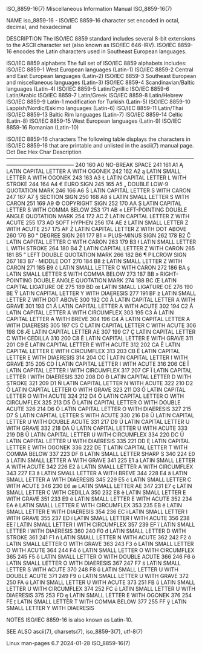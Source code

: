 ISO_8859-16(7)         Miscellaneous Information Manual         ISO_8859-16(7)

NAME
       iso_8859-16  - ISO/IEC 8859-16 character set encoded in octal, decimal,
       and hexadecimal

DESCRIPTION
       The ISO/IEC 8859 standard includes  several  8-bit  extensions  to  the
       ASCII  character  set (also known as ISO/IEC 646-IRV).  ISO/IEC 8859-16
       encodes the Latin characters used in Southeast European languages.

   ISO/IEC 8859 alphabets
       The full set of ISO/IEC 8859 alphabets includes:
       ISO/IEC 8859-1    West European languages (Latin-1)
       ISO/IEC 8859-2    Central and East European languages (Latin-2)
       ISO/IEC 8859-3    Southeast European and miscellaneous languages (Latin-3)
       ISO/IEC 8859-4    Scandinavian/Baltic languages (Latin-4)
       ISO/IEC 8859-5    Latin/Cyrillic
       ISO/IEC 8859-6    Latin/Arabic
       ISO/IEC 8859-7    Latin/Greek
       ISO/IEC 8859-8    Latin/Hebrew
       ISO/IEC 8859-9    Latin-1 modification for Turkish (Latin-5)
       ISO/IEC 8859-10   Lappish/Nordic/Eskimo languages (Latin-6)
       ISO/IEC 8859-11   Latin/Thai
       ISO/IEC 8859-13   Baltic Rim languages (Latin-7)
       ISO/IEC 8859-14   Celtic (Latin-8)
       ISO/IEC 8859-15   West European languages (Latin-9)
       ISO/IEC 8859-16   Romanian (Latin-10)

   ISO/IEC 8859-16 characters
       The following table displays the characters in ISO/IEC 8859-16 that are
       printable and unlisted in the ascii(7) manual page.
       Oct   Dec   Hex   Char   Description
       ────────────────────────────────────────────────────────────────────
       240   160   A0           NO-BREAK SPACE
       241   161   A1     Ą     LATIN CAPITAL LETTER A WITH OGONEK
       242   162   A2     ą     LATIN SMALL LETTER A WITH OGONEK
       243   163   A3     Ł     LATIN CAPITAL LETTER L WITH STROKE
       244   164   A4     €     EURO SIGN
       245   165   A5     „     DOUBLE LOW-9 QUOTATION MARK
       246   166   A6     Š     LATIN CAPITAL LETTER S WITH CARON
       247   167   A7     §     SECTION SIGN
       250   168   A8     š     LATIN SMALL LETTER S WITH CARON
       251   169   A9     ©     COPYRIGHT SIGN
       252   170   AA     Ș     LATIN CAPITAL LETTER S WITH COMMA BELOW
       253   171   AB     «     LEFT-POINTING DOUBLE ANGLE QUOTATION MARK
       254   172   AC     Ź     LATIN CAPITAL LETTER Z WITH ACUTE
       255   173   AD           SOFT HYPHEN
       256   174   AE     ź     LATIN SMALL LETTER Z WITH ACUTE
       257   175   AF     Ż     LATIN CAPITAL LETTER Z WITH DOT ABOVE
       260   176   B0     °     DEGREE SIGN
       261   177   B1     ±     PLUS-MINUS SIGN
       262   178   B2     Č     LATIN CAPITAL LETTER C WITH CARON
       263   179   B3     ł     LATIN SMALL LETTER L WITH STROKE
       264   180   B4     Ž     LATIN CAPITAL LETTER Z WITH CARON
       265   181   B5     ”     LEFT DOUBLE QUOTATION MARK
       266   182   B6     ¶     PILCROW SIGN
       267   183   B7     ·     MIDDLE DOT
       270   184   B8     ž     LATIN SMALL LETTER Z WITH CARON
       271   185   B9     č     LATIN SMALL LETTER C WITH CARON
       272   186   BA     ș     LATIN SMALL LETTER S WITH COMMA BELOW
       273   187   BB     »     RIGHT-POINTING DOUBLE ANGLE QUOTATION MARK
       274   188   BC     Œ     LATIN CAPITAL LIGATURE OE
       275   189   BD     œ     LATIN SMALL LIGATURE OE
       276   190   BE     Ÿ     LATIN CAPITAL LETTER Y WITH DIAERESIS
       277   191   BF     ż     LATIN SMALL LETTER Z WITH DOT ABOVE
       300   192   C0     À     LATIN CAPITAL LETTER A WITH GRAVE
       301   193   C1     Á     LATIN CAPITAL LETTER A WITH ACUTE
       302   194   C2     Â     LATIN CAPITAL LETTER A WITH CIRCUMFLEX
       303   195   C3     Ă     LATIN CAPITAL LETTER A WITH BREVE
       304   196   C4     Ä     LATIN CAPITAL LETTER A WITH DIAERESIS
       305   197   C5     Ć     LATIN CAPITAL LETTER C WITH ACUTE
       306   198   C6     Æ     LATIN CAPITAL LETTER AE
       307   199   C7     Ç     LATIN CAPITAL LETTER C WITH CEDILLA
       310   200   C8     È     LATIN CAPITAL LETTER E WITH GRAVE
       311   201   C9     É     LATIN CAPITAL LETTER E WITH ACUTE
       312   202   CA     Ê     LATIN CAPITAL LETTER E WITH CIRCUMFLEX
       313   203   CB     Ë     LATIN CAPITAL LETTER E WITH DIAERESIS
       314   204   CC     Ì     LATIN CAPITAL LETTER I WITH GRAVE
       315   205   CD     Í     LATIN CAPITAL LETTER I WITH ACUTE
       316   206   CE     Î     LATIN CAPITAL LETTER I WITH CIRCUMFLEX
       317   207   CF     Ï     LATIN CAPITAL LETTER I WITH DIAERESIS
       320   208   D0     Đ     LATIN CAPITAL LETTER D WITH STROKE
       321   209   D1     Ń     LATIN CAPITAL LETTER N WITH ACUTE
       322   210   D2     Ò     LATIN CAPITAL LETTER O WITH GRAVE
       323   211   D3     Ó     LATIN CAPITAL LETTER O WITH ACUTE
       324   212   D4     Ô     LATIN CAPITAL LETTER O WITH CIRCUMFLEX
       325   213   D5     Ő     LATIN CAPITAL LETTER O WITH DOUBLE ACUTE
       326   214   D6     Ö     LATIN CAPITAL LETTER O WITH DIAERESIS
       327   215   D7     Ś     LATIN CAPITAL LETTER S WITH ACUTE
       330   216   D8     Ű     LATIN CAPITAL LETTER U WITH DOUBLE ACUTE
       331   217   D9     Ù     LATIN CAPITAL LETTER U WITH GRAVE
       332   218   DA     Ú     LATIN CAPITAL LETTER U WITH ACUTE
       333   219   DB     Û     LATIN CAPITAL LETTER U WITH CIRCUMFLEX
       334   220   DC     Ü     LATIN CAPITAL LETTER U WITH DIAERESIS
       335   221   DD     Ę     LATIN CAPITAL LETTER E WITH OGONEK
       336   222   DE     Ț     LATIN CAPITAL LETTER T WITH COMMA BELOW
       337   223   DF     ß     LATIN SMALL LETTER SHARP S
       340   224   E0     à     LATIN SMALL LETTER A WITH GRAVE
       341   225   E1     á     LATIN SMALL LETTER A WITH ACUTE
       342   226   E2     â     LATIN SMALL LETTER A WITH CIRCUMFLEX
       343   227   E3     ă     LATIN SMALL LETTER A WITH BREVE
       344   228   E4     ä     LATIN SMALL LETTER A WITH DIAERESIS
       345   229   E5     ć     LATIN SMALL LETTER C WITH ACUTE
       346   230   E6     æ     LATIN SMALL LETTER AE
       347   231   E7     ç     LATIN SMALL LETTER C WITH CEDILLA
       350   232   E8     è     LATIN SMALL LETTER E WITH GRAVE
       351   233   E9     é     LATIN SMALL LETTER E WITH ACUTE
       352   234   EA     ê     LATIN SMALL LETTER E WITH CIRCUMFLEX
       353   235   EB     ë     LATIN SMALL LETTER E WITH DIAERESIS
       354   236   EC     ì     LATIN SMALL LETTER I WITH GRAVE
       355   237   ED     í     LATIN SMALL LETTER I WITH ACUTE
       356   238   EE     î     LATIN SMALL LETTER I WITH CIRCUMFLEX
       357   239   EF     ï     LATIN SMALL LETTER I WITH DIAERESIS
       360   240   F0     đ     LATIN SMALL LETTER D WITH STROKE
       361   241   F1     ń     LATIN SMALL LETTER N WITH ACUTE
       362   242   F2     ò     LATIN SMALL LETTER O WITH GRAVE
       363   243   F3     ó     LATIN SMALL LETTER O WITH ACUTE
       364   244   F4     ô     LATIN SMALL LETTER O WITH CIRCUMFLEX
       365   245   F5     ő     LATIN SMALL LETTER O WITH DOUBLE ACUTE
       366   246   F6     ö     LATIN SMALL LETTER O WITH DIAERESIS
       367   247   F7     ś     LATIN SMALL LETTER S WITH ACUTE
       370   248   F8     ű     LATIN SMALL LETTER U WITH DOUBLE ACUTE
       371   249   F9     ù     LATIN SMALL LETTER U WITH GRAVE
       372   250   FA     ú     LATIN SMALL LETTER U WITH ACUTE
       373   251   FB     û     LATIN SMALL LETTER U WITH CIRCUMFLEX
       374   252   FC     ü     LATIN SMALL LETTER U WITH DIAERESIS
       375   253   FD     ę     LATIN SMALL LETTER E WITH OGONEK
       376   254   FE     ț     LATIN SMALL LETTER T WITH COMMA BELOW
       377   255   FF     ÿ     LATIN SMALL LETTER Y WITH DIAERESIS

NOTES
       ISO/IEC 8859-16 is also known as Latin-10.

SEE ALSO
       ascii(7), charsets(7), iso_8859-3(7), utf-8(7)

Linux man-pages 6.7               2024-01-28                    ISO_8859-16(7)

